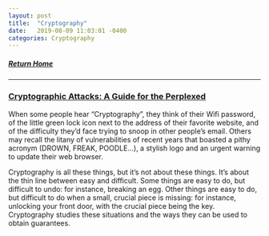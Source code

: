 ```yaml
---
layout: post
title:  "Cryptography"
date:   2019-08-09 11:03:01 -0400
categories: Cryptography
---
```


##### [Return Home](https://thegetch.github.io/penetration/testing/resources/2020/07/24/Home/)

---

### [Cryptographic Attacks: A Guide for the Perplexed](https://research.checkpoint.com/cryptographic-attacks-a-guide-for-the-perplexed/)

When some people hear “Cryptography”, they think of their Wifi password, of the little green lock icon next to the address of their favorite website, and of the difficulty they’d face trying to snoop in other people’s email. Others may recall the litany of vulnerabilities of recent years that boasted a pithy acronym (DROWN, FREAK, POODLE…), a stylish logo and an urgent warning to update their web browser.

Cryptography is all these things, but it’s not about these things. It’s about the thin line between easy and difficult. Some things are easy to do, but difficult to undo: for instance, breaking an egg. Other things are easy to do, but difficult to do when a small, crucial piece is missing: for instance, unlocking your front door, with the crucial piece being the key. Cryptography studies these situations and the ways they can be used to obtain guarantees.
